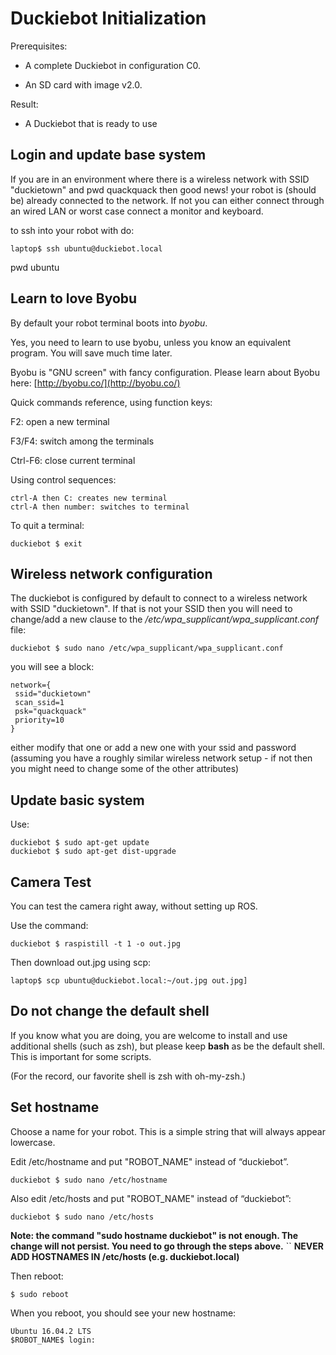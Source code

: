 # Duckiebot Initialization

Prerequisites:

* A complete Duckiebot in configuration C0.

* An SD card with image v2.0.

Result:

* A Duckiebot that is ready to use



## Login and update base system

If you are in an environment where there is a wireless network with SSID "duckietown" and pwd quackquack then good news! your robot is (should be) already connected to the network. If not you can either connect through an wired LAN or worst case connect a monitor and keyboard.

to ssh into your robot with do:

    laptop$ ssh ubuntu@duckiebot.local
pwd ubuntu

## Learn to love Byobu

By default your robot terminal boots into *byobu*.

Yes, you need to learn to use byobu, unless you know an equivalent program. You will save much time later.

Byobu is "GNU screen" with fancy configuration. Please learn about Byobu here: [http://byobu.co/](http://byobu.co/)

Quick commands reference, using function keys:

F2: open a new terminal

F3/F4: switch among the terminals

Ctrl-F6: close current terminal

Using control sequences:

    ctrl-A then C: creates new terminal
    ctrl-A then number: switches to terminal

To quit a terminal:

    duckiebot $ exit


## Wireless network configuration

The duckiebot is configured by default to connect to a wireless network with SSID "duckietown". If that is not your SSID then you will need to change/add a new clause to the */etc/wpa_supplicant/wpa_supplicant.conf* file:

    duckiebot $ sudo nano /etc/wpa_supplicant/wpa_supplicant.conf

you will see a block:

    network={
     ssid="duckietown"
     scan_ssid=1
     psk="quackquack"
     priority=10
    }

either modify that one or add a new one with your ssid and password (assuming you have a roughly similar wireless network setup - if not then you might need to change some of the other attributes)

## Update basic system

Use:

    duckiebot $ sudo apt-get update
    duckiebot $ sudo apt-get dist-upgrade

## Camera Test

You can test the camera right away, without setting up ROS.

Use the command:

    duckiebot $ raspistill -t 1 -o out.jpg


Then download out.jpg using scp:

    laptop$ scp ubuntu@duckiebot.local:~/out.jpg out.jpg]

## Do not change the default shell

If you know what you are doing, you are welcome to install and use additional shells (such as zsh), but please keep **bash** as be the default shell. This is important for some scripts.

(For the record, our favorite shell is zsh with oh-my-zsh.)

## Set hostname

Choose a name for your robot. This is a simple string that will always appear lowercase.

Edit /etc/hostname and put "ROBOT_NAME" instead of “duckiebot”.

    duckiebot $ sudo nano /etc/hostname

Also edit /etc/hosts and put  "ROBOT_NAME" instead of “duckiebot”:

    duckiebot $ sudo nano /etc/hosts

**Note: the command "sudo hostname duckiebot" is not enough. The change will not persist. You need to go through the steps above.**
``
**NEVER ADD HOSTNAMES IN /etc/hosts (e.g. duckiebot.local)**

Then reboot:

    $ sudo reboot

When you reboot, you should see your new hostname:

    Ubuntu 16.04.2 LTS
    $ROBOT_NAME$ login:
